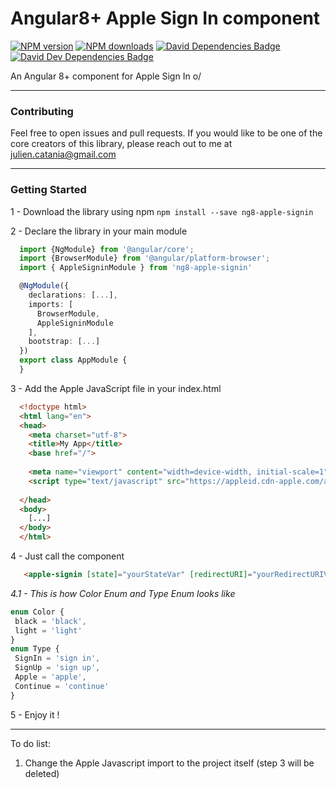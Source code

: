 # Angular8+ Apple Sign In component 
<span class="badge-npmversion"><a href="https://npmjs.org/package/ng8-apple-signin" title="View this project on NPM"><img src="https://img.shields.io/npm/v/ng8-apple-signin.svg" alt="NPM version" /></a></span>
<span class="badge-npmdownloads"><a href="https://npmjs.org/package/ng8-apple-signin" title="View this project on NPM"><img src="https://img.shields.io/npm/dm/ng8-apple-signin.svg" alt="NPM downloads" /></a></span>
<span class="badge-badge"><a href="https://david-dm.org/Juu-/ng8-apple-signin" title="David Dependencies Badge"><img src="https://david-dm.org/Juu-/ng8-apple-signin/status.svg" alt="David Dependencies Badge" /></a></span>
<span class="badge-badge"><a href="https://david-dm.org/Juu-/ng8-apple-signin?type=dev" title="David Dev Dependencies Badge"><img src="https://david-dm.org/Juu-/ng8-apple-signin/dev-status.svg" alt="David Dev Dependencies Badge" /></a></span>

An Angular 8+ component for Apple Sign In o/

------------

### Contributing
Feel free to open issues and pull requests. If you would like to be one of the core creators of this library, please reach out to me at julien.catania@gmail.com

------------

### <a name="gstart">Getting Started</a>
1 - Download the library using npm `npm install --save ng8-apple-signin`

2 - Declare the library in your main module
  ```typescript
    import {NgModule} from '@angular/core';
    import {BrowserModule} from '@angular/platform-browser';
    import { AppleSigninModule } from 'ng8-apple-signin'
  
    @NgModule({
      declarations: [...],
      imports: [
        BrowserModule,
        AppleSigninModule
      ],
      bootstrap: [...]
    })
    export class AppModule {
    }
  ``` 
3 - Add the Apple JavaScript file in your index.html
  ```html
    <!doctype html>
    <html lang="en">
    <head>
      <meta charset="utf-8">
      <title>My App</title>
      <base href="/">
    
      <meta name="viewport" content="width=device-width, initial-scale=1">
      <script type="text/javascript" src="https://appleid.cdn-apple.com/appleauth/static/jsapi/appleid/1/en_US/appleid.auth.js"></script>
    
    </head>
    <body>
      [...]
    </body>
    </html>
  ```
4 - Just call the component
  ```html
     <apple-signin [state]="yourStateVar" [redirectURI]="yourRedirectURIVar" [scope]="yourScopeVar" [clientId]="yourClientIdVar" color="light" type="sign up"></apple-signin>
 ``` 
_4.1 - This is how Color Enum and Type Enum looks like_
 ```typescript
enum Color {
  black = 'black',
  light = 'light'
}
enum Type {
  SignIn = 'sign in',
  SignUp = 'sign up',
  Apple = 'apple',
  Continue = 'continue'
}
```
  
5 - Enjoy it !

------------

To do list:
  1. Change the Apple Javascript import to the project itself (step 3 will be deleted)
